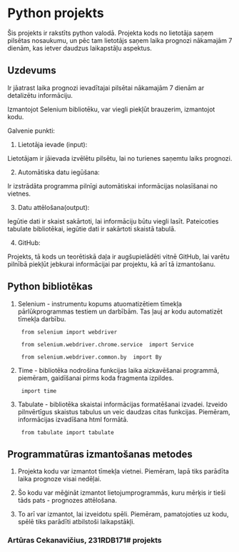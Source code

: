 # Python projekts

Šis projekts ir rakstīts python valodā. Projekta kods no lietotāja saņem pilsētas nosaukumu, un pēc tam lietotājs saņem laika prognozi nākamajām 7 dienām, kas ietver daudzus laikapstāļu aspektus.

## Uzdevums

Ir jāatrast laika prognozi ievadītajai pilsētai nākamajām 7 dienām ar detalizētu informāciju.

Izmantojot Selenium bibliotēku, var viegli piekļūt brauzerim, izmantojot kodu.

Galvenie punkti:

1. Lietotāja ievade (input):

Lietotājam ir jāievada izvēlētu pilsētu, lai no turienes saņemtu laiks prognozi.

2. Automātiska datu iegūšana:

Ir izstrādāta programma pilnīgi automātiskai informācijas nolasīšanai no vietnes.

3. Datu attēlošana(output):

Iegūtie dati ir skaist sakārtoti, lai informāciju būtu viegli lasīt. Pateicoties tabulate bibliotēkai, iegūtie dati ir sakārtoti skaistā tabulā.

4. GitHub:

Projekts, tā kods un teorētiskā daļa ir augšupielādēti vitnē GitHub, lai varētu pilnībā piekļūt jebkurai informācijai par projektu, kā arī tā izmantošanu.

## Python bibliotēkas

1. Selenium - instrumentu kopums atuomatizētiem tīmekļa pārlūkprogrammas testiem un darbībām. Tas ļauj ar kodu automatizēt tīmekļa darbību.

        from selenium import webdriver

        from selenium.webdriver.chrome.service  import Service

        from selenium.webdriver.common.by  import By

2. Time - bibliotēka nodrošina funkcijas laika aizkavēšanai programmā, piemēram, gaidīšanai pirms koda fragmenta izpildes.

        import time

3. Tabulate - bibliotēka skaistai informācijas formatēšanai izvadei. Izveido pilnvērtīgus skaistus tabulus un veic daudzas citas funkcijas. Piemēram, informācijas izvadīšana html formātā.

        from tabulate import tabulate


## Programmatūras izmantošanas metodes

1. Projekta kodu var izmantot tīmekļa vietnei. Piemēram, lapā tiks parādīta laika prognoze visai nedēļai.

2. Šo kodu var mēģināt izmantot lietojumprogrammās, kuru mērķis ir tieši tāds pats - prognozes attēlošana.

3. To arī var izmantot, lai izveidotu spēli. Piemēram, pamatojoties uz kodu, spēlē tiks parādīti atbilstoši laikapstākļi.



### Artūras Cekanavičius, 231RDB171#   p r o j e k t s 
